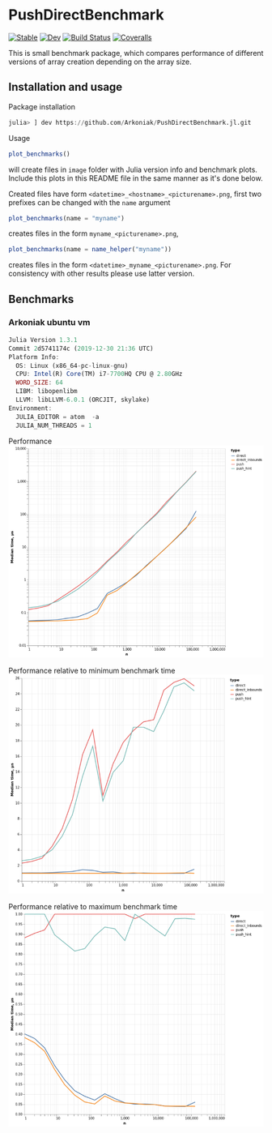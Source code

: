 # PushDirectBenchmark

[![Stable](https://img.shields.io/badge/docs-stable-blue.svg)](https://Arkoniak.github.io/PushDirectBenchmark.jl/stable)
[![Dev](https://img.shields.io/badge/docs-dev-blue.svg)](https://Arkoniak.github.io/PushDirectBenchmark.jl/dev)
[![Build Status](https://travis-ci.com/Arkoniak/PushDirectBenchmark.jl.svg?branch=master)](https://travis-ci.com/Arkoniak/PushDirectBenchmark.jl)
[![Coveralls](https://coveralls.io/repos/github/Arkoniak/PushDirectBenchmark.jl/badge.svg?branch=master)](https://coveralls.io/github/Arkoniak/PushDirectBenchmark.jl?branch=master)

This is small benchmark package, which compares performance of different versions of array creation depending on the array size.

## Installation and usage

Package installation
```julia
julia> ] dev https://github.com/Arkoniak/PushDirectBenchmark.jl.git
```
Usage
```julia
plot_benchmarks()
```
will create files in `image` folder with Julia version info and benchmark plots. Include this plots in this README file in the same manner as it's done below.

Created files have form `<datetime>_<hostname>_<picturename>.png`, first two prefixes can be changed with the `name` argument
```julia
plot_benchmarks(name = "myname")
```
creates files in the form `myname_<picturename>.png`,
```julia
plot_benchmarks(name = name_helper("myname"))
```
creates files in the form `<datetime>_myname_<picturename>.png`. For consistency with
other results please use latter version.

## Benchmarks

### Arkoniak ubuntu vm

```julia
Julia Version 1.3.1
Commit 2d5741174c (2019-12-30 21:36 UTC)
Platform Info:
  OS: Linux (x86_64-pc-linux-gnu)
  CPU: Intel(R) Core(TM) i7-7700HQ CPU @ 2.80GHz
  WORD_SIZE: 64
  LIBM: libopenlibm
  LLVM: libLLVM-6.0.1 (ORCJIT, skylake)
Environment:
  JULIA_EDITOR = atom  -a
  JULIA_NUM_THREADS = 1
```

Performance
![arkoniak_ubuntu_vm_comparison](images/20200205T134146arkoniak_ubuntu_vm_push_direct_comparison.png)

Performance relative to minimum benchmark time
![arkoniak_ubuntu_vm_comparison_rel_min](images/20200205T134146arkoniak_ubuntu_vm_push_direct_comparison_rel_min.png)

Performance relative to maximum benchmark time
![arkoniak_ubuntu_vm_comparison_rel_max](images/20200205T134146arkoniak_ubuntu_vm_push_direct_comparison_rel_max.png)

